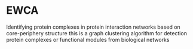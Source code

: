 # EWCA
Identifying protein complexes in protein interaction networks based on core-periphery structure
this is a graph clustering algorithm for detection protein complexes or functional modules from biological networks
